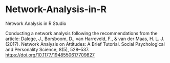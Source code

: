 # Network-Analysis-in-R
Network Analysis in R Studio

Conducting a network analysis following the recommendations from the article:
Dalege, J., Borsboom, D., van Harreveld, F., & van der Maas, H. L. J. (2017). Network Analysis on Attitudes: A Brief Tutorial. Social Psychological and Personality Science, 8(5), 528–537. https://doi.org/10.1177/1948550617709827
